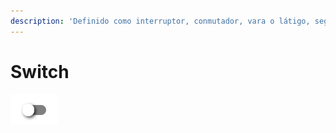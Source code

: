 ```yaml
---
description: 'Definido como interruptor, conmutador, vara o látigo, según cada contexto.'
---
```


# Switch

![](../../../.gitbook/assets/image%20%28219%29.png)

